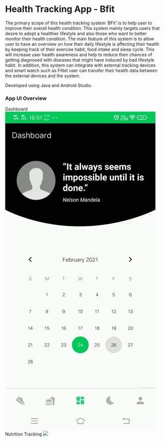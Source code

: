 # Health Tracking App - Bfit 
The primary scope of this health tracking system ‘BFit’ is to help user to improve their overall health condition. 
This system mainly targets users that desire to adopt a healthier lifestyle and also those who want to better monitor their health condition. 
The main feature of this system is to allow user to have an overview on how their daily lifestyle is affecting their health by keeping track of their exercise habit, 
food intake and sleep cycle.
This will increase user health awareness and help to reduce their chances of getting diagnosed with diseases that might have induced by bad lifestyle habit.
In addition, this system can integrate with external tracking devices and smart watch such as Fitbit user can transfer their health data 
between the external devices and the system. 

Developed using Java and Android Studio.

### App UI Overview 

Dashboard
![](https://github.com/CCYK-BFit/SDP-BFIT/blob/master/BFIT_DASHBOARD.gif)
Nutrition Tracking 
![](https://github.com/CCYK-BFit/SDP-BFIT/blob/master/BFIT_FOOD.gif)
